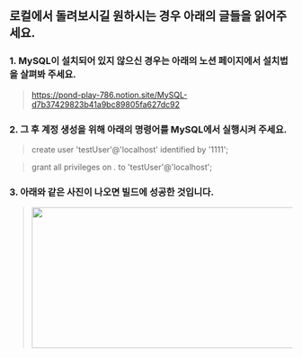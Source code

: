 ## 로컬에서 돌려보시길 원하시는 경우 아래의 글들을 읽어주세요.

### 1. MySQL이 설치되어 있지 않으신 경우는 아래의 노션 페이지에서 설치법을 살펴봐 주세요.

> https://pond-play-786.notion.site/MySQL-d7b37429823b41a9bc89805fa627dc92

### 2. 그 후 계정 생성을 위해 아래의 명령어를 MySQL에서 실행시켜 주세요.

> create user 'testUser'@'localhost' identified by '1111';

> grant all privileges on *.* to 'testUser'@'localhost';

### 3. 아래와 같은 사진이 나오면 빌드에 성공한 것입니다.

> <img src="https://dk-projects-images.s3.ap-northeast-2.amazonaws.com/%EC%9D%B4%EB%AF%B8%EC%A7%80+387.png"  width="500" height="250">
